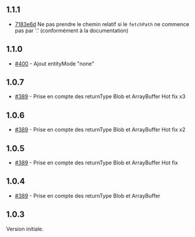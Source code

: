 ## 1.1.1

- [7183e6d](https://github.com/klee-contrib/topmodel/commit/7183e6dfc6261e7e096ebc24f0ebb6b70b819442) Ne pas prendre le chemin relatif si le `fetchPath` ne commence pas par '.' (conformément à la documentation)

## 1.1.0

- [#400](https://github.com/klee-contrib/topmodel/pull/400) - Ajout entityMode "none"

## 1.0.7

- [#389](https://github.com/klee-contrib/topmodel/pull/389) - Prise en compte des returnType Blob et ArrayBuffer Hot fix x3

## 1.0.6

- [#389](https://github.com/klee-contrib/topmodel/pull/389) - Prise en compte des returnType Blob et ArrayBuffer Hot fix x2

## 1.0.5

- [#389](https://github.com/klee-contrib/topmodel/pull/389) - Prise en compte des returnType Blob et ArrayBuffer Hot fix

## 1.0.4

- [#389](https://github.com/klee-contrib/topmodel/pull/389) - Prise en compte des returnType Blob et ArrayBuffer

## 1.0.3

Version initiale.
